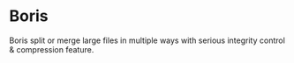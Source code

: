 # Boris
Boris split or merge large files in multiple ways with serious integrity control &amp; compression feature.
